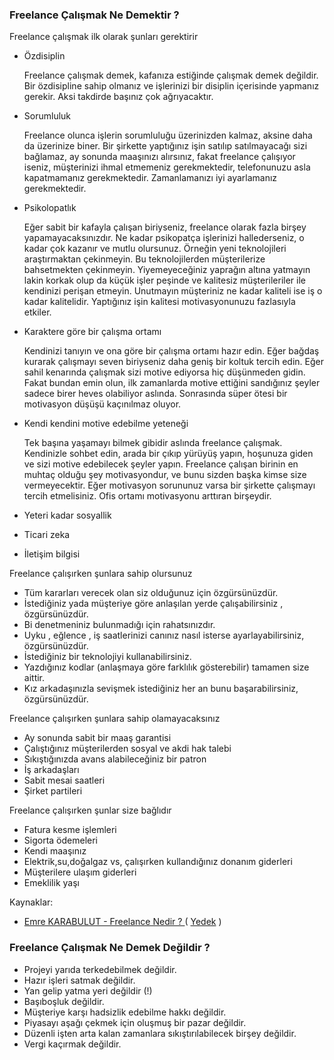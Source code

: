 ### Freelance Çalışmak Ne Demektir ? ###

Freelance çalışmak ilk olarak şunları gerektirir

* Özdisiplin

    Freelance çalışmak demek, kafanıza estiğinde çalışmak demek değildir. Bir özdisipline sahip olmanız ve işlerinizi bir
    disiplin içerisinde yapmanız gerekir. Aksi takdirde başınız çok ağrıyacaktır.

* Sorumluluk

    Freelance olunca işlerin sorumluluğu üzerinizden kalmaz, aksine daha da üzerinize biner. Bir şirkette yaptığınız işin
    satılıp satılmayacağı sizi bağlamaz, ay sonunda maaşınızı alırsınız, fakat freelance çalışıyor iseniz, müşterinizi
    ihmal etmemeniz gerekmektedir, telefonunuzu asla kapatmamanız gerekmektedir. Zamanlamanızı iyi ayarlamanız gerekmektedir.

* Psikolopatlık

    Eğer sabit bir kafayla çalışan biriyseniz, freelance olarak fazla birşey yapamayacaksınızdır. Ne kadar psikopatça
    işlerinizi hallederseniz, o kadar çok kazanır ve mutlu olursunuz. Örneğin yeni teknolojileri araştırmaktan çekinmeyin.
    Bu teknolojilerden müşterilerize bahsetmekten çekinmeyin. Yiyemeyeceğiniz yaprağın altına yatmayın lakin korkak olup da
    küçük işler peşinde ve kalitesiz müşterileriler ile kendinizi perişan etmeyin. Unutmayın müşteriniz ne kadar kaliteli
    ise iş o kadar kalitelidir. Yaptığınız işin kalitesi motivasyonunuzu fazlasıyla etkiler.

* Karaktere göre bir çalışma ortamı

    Kendinizi tanıyın ve ona göre bir çalışma ortamı hazır edin. Eğer bağdaş kurarak çalışmayı seven biriyseniz daha geniş
    bir koltuk tercih edin. Eğer sahil kenarında çalışmak sizi motive ediyorsa hiç düşünmeden gidin. Fakat bundan emin olun,
    ilk zamanlarda motive ettiğini sandığınız şeyler sadece birer heves olabiliyor aslında. Sonrasında süper ötesi bir
    motivasyon düşüşü kaçınılmaz oluyor.

* Kendi kendini motive edebilme yeteneği

    Tek başına yaşamayı bilmek gibidir aslında freelance çalışmak. Kendinizle sohbet edin, arada bir çıkıp yürüyüş yapın,
    hoşunuza giden ve sizi motive edebilecek şeyler yapın. Freelance çalışan birinin en muhtaç olduğu şey motivasyondur,
    ve bunu sizden başka kimse size vermeyecektir. Eğer motivasyon sorununuz varsa bir şirkette çalışmayı tercih etmelisiniz.
    Ofis ortamı motivasyonu arttıran birşeydir.

* Yeteri kadar sosyallik



* Ticari zeka
* İletişim bilgisi

Freelance çalışırken şunlara sahip olursunuz

* Tüm kararları verecek olan siz olduğunuz için özgürsünüzdür.
* İstediğiniz yada müşteriye göre anlaşılan yerde çalışabilirsiniz , özgürsünüzdür.
* Bi denetmeniniz bulunmadığı için rahatsınızdır.
* Uyku , eğlence , iş saatlerinizi canınız nasıl isterse ayarlayabilirsiniz, özgürsünüzdür.
* İstediğiniz bir teknolojiyi kullanabilirsiniz.
* Yazdığınız kodlar (anlaşmaya göre farklılık gösterebilir) tamamen size aittir.
* Kız arkadaşınızla sevişmek istediğiniz her an bunu başarabilirsiniz, özgürsünüzdür.

Freelance çalışırken şunlara sahip olamayacaksınız

* Ay sonunda sabit bir maaş garantisi
* Çalıştığınız müşterilerden sosyal ve akdi hak talebi
* Sıkıştığınızda avans alabileceğiniz bir patron
* İş arkadaşları
* Sabit mesai saatleri
* Şirket partileri

Freelance çalışırken şunlar size bağlıdır

* Fatura kesme işlemleri
* Sigorta ödemeleri
* Kendi maaşınız
* Elektrik,su,doğalgaz vs, çalışırken kullandığınız donanım giderleri
* Müşterilere ulaşım giderleri
* Emeklilik yaşı


Kaynaklar:

* [Emre KARABULUT - Freelance Nedir ? ](http://www.emrekarabulut.com/freelance-nedir-freelancer-kime-denir.html) ( [Yedek](https://github.com/theylmz/Freelancer/blob/master/Kaynaklar/Emre-KARABULUT-Freelance-Nedir.md) )


### Freelance Çalışmak Ne Demek Değildir ? ###

* Projeyi yarıda terkedebilmek değildir.
* Hazır işleri satmak değildir.
* Yan gelip yatma yeri değildir (!)
* Başıboşluk değildir.
* Müşteriye karşı hadsizlik edebilme hakkı değildir.
* Piyasayı aşağı çekmek için oluşmuş bir pazar değildir.
* Düzenli işten arta kalan zamanlara sıkıştırılabilecek birşey değildir.
* Vergi kaçırmak değildir.

